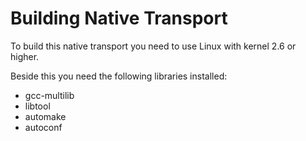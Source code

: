 # Building Native Transport

To build this native transport you need to use Linux with kernel 2.6 or higher.

Beside this you need the following libraries installed:
 * gcc-multilib
 * libtool
 * automake
 * autoconf 
